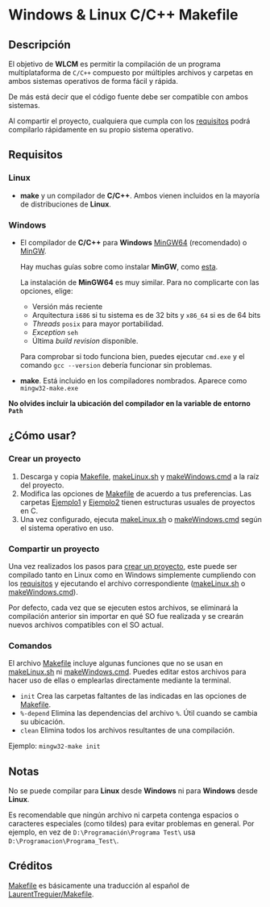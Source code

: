 # Windows & Linux C/C++ Makefile

## Descripción

El objetivo de **WLCM** es permitir la compilación de un programa multiplataforma de `C/C++` compuesto por múltiples archivos y
carpetas en ambos sistemas operativos de forma fácil y rápida.

De más está decir que el código fuente debe ser compatible con ambos sistemas.

Al compartir el proyecto, cualquiera que cumpla con los [requisitos](#requisitos) podrá compilarlo rápidamente en su
propio sistema operativo.

## Requisitos

### Linux

- **make** y un compilador de **C/C++**. Ambos vienen incluidos en la mayoría de distribuciones de **Linux**.

### Windows

- El compilador de **C/C++** para **Windows**
[MinGW64](https://sourceforge.net/projects/mingw-w64/files/Toolchains%20targetting%20Win32/Personal%20Builds/mingw-builds/installer/mingw-w64-install.exe/download)
(recomendado) o [MinGW](https://sourceforge.net/projects/mingw/files/Installer/mingw-get-setup.exe/download).

  Hay muchas guías sobre como instalar **MinGW**, como [esta](https://platzi.com/tutoriales/1469-algoritmos/1901-como-instalar-gcc-para-compilar-programas-en-c-desde-la-consola-en-windows/).
  
  La instalación de **MinGW64** es muy similar. Para no complicarte con las opciones, elige:
  - Versión más reciente
  - Arquitectura `i686` si tu sistema es de 32 bits y `x86_64` si es de 64 bits
  - *Threads* `posix` para mayor portabilidad.
  - *Exception* `seh`
  - Última *build revision* disponible.

  Para comprobar si todo funciona bien, puedes ejecutar `cmd.exe` y el comando `gcc --version` debería funcionar sin
  problemas.

- **make**. Está incluido en los compiladores nombrados. Aparece como `mingw32-make.exe`

**No olvides incluir la ubicación del compilador en la variable de entorno `Path`**

## ¿Cómo usar?

### Crear un proyecto

1. Descarga y copia [Makefile](Makefile), [makeLinux.sh](makeLinux.sh) y [makeWindows.cmd](makeWindows.cmd) a la raíz
del proyecto.
2. Modifica las opciones de [Makefile](Makefile) de acuerdo a tus preferencias.
   Las carpetas [Ejemplo1](Ejemplo1) y [Ejemplo2](Ejemplo2) tienen estructuras
   usuales de proyectos en C.
3. Una vez configurado, ejecuta [makeLinux.sh](makeLinux.sh) o [makeWindows.cmd](makeWindows.cmd) según el sistema
operativo en uso.

### Compartir un proyecto

Una vez realizados los pasos para [crear un proyecto](#crear-un-proyecto), este puede ser compilado tanto en Linux como en
Windows simplemente cumpliendo con los [requisitos](#requisitos) y ejecutando el archivo correspondiente
([makeLinux.sh](makeLinux.sh) o [makeWindows.cmd](makeWindows.cmd)).

Por defecto, cada vez que se ejecuten estos archivos, se eliminará la compilación anterior sin importar en qué SO fue realizada y se
crearán nuevos archivos compatibles con el SO actual.

### Comandos

El archivo [Makefile](Makefile) incluye algunas funciones que no se usan en [makeLinux.sh](makeLinux.sh) ni
[makeWindows.cmd](makeWindows.cmd). Puedes editar estos archivos para hacer uso de ellas o emplearlas directamente
mediante la terminal.

- `init` Crea las carpetas faltantes de las indicadas en las opciones de [Makefile](Makefile).
- `%-depend` Elimina las dependencias del archivo `%`. Útil cuando se cambia su ubicación.
- `clean` Elimina todos los archivos resultantes de una compilación.

Ejemplo: `mingw32-make init`

## Notas

No se puede compilar para **Linux** desde **Windows** ni para **Windows** desde **Linux**.

Es recomendable que ningún archivo ni carpeta contenga espacios o caracteres especiales (como tildes) para evitar
problemas en general. Por ejemplo, en vez de `D:\Programación\Programa Test\` usa `D:\Programacion\Programa_Test\`.

## Créditos

[Makefile](Makefile) es básicamente una traducción al español de
[LaurentTreguier/Makefile](https://github.com/LaurentTreguier/Makefile).
